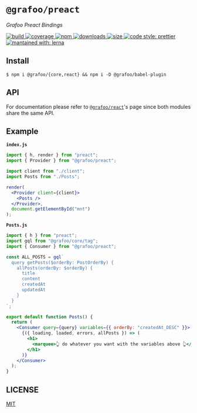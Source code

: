 # `@grafoo/preact`

<p><i>Grafoo Preact Bindings</i></p>

<p>
  <a href=https://circleci.com/gh/grafoojs/grafoo>
    <img
      src=https://img.shields.io/circleci/project/github/grafoojs/grafoo/master.svg?label=build
      alt=build
    />
  </a>
  <a href=https://codecov.io/github/grafoojs/grafoo>
    <img
      src=https://img.shields.io/codecov/c/github/grafoojs/grafoo/master.svg
      alt="coverage"
    />
  </a>
  <a href=https://github.com/grafoojs/grafoo>
    <img
      src=https://img.shields.io/npm/v/@grafoo/preact.svg
      alt=npm
    >
  </a>
  <a href=https://github.com/grafoojs/grafoo>
    <img
      src=https://img.shields.io/npm/dm/@grafoo/preact.svg
      alt=downloads
    >
  </a>
  <a href=https://github.com/grafoojs/grafoo>
    <img
      src=https://img.shields.io/bundlephobia/minzip/@grafoo/preact.svg?label=size
      alt=size
    >
  </a>
  <a href=https://prettier.io>
    <img
      src=https://img.shields.io/badge/code_style-prettier-ff69b4.svg
      alt="code style: prettier"
    />
  </a>
  <a href=https://lernajs.io>
    <img
      src=https://img.shields.io/badge/maintained%20with-lerna-cc00ff.svg
      alt="mantained with: lerna"
    />
  </a>
</p>

## Install

```
$ npm i @grafoo/{core,react} && npm i -D @grafoo/babel-plugin
```

## API

For documentation please refer to [`@grafoo/react`](https://github.com/grafoojs/grafoo/tree/master/packages/react)'s page since both modules share the same API.

## Example

**`index.js`**

```jsx
import { h, render } from "preact";
import { Provider } from "@grafoo/preact";

import client from "./client";
import Posts from "./Posts";

render(
  <Provider client={client}>
    <Posts />
  </Provider>,
  document.getElementById("mnt")
);
```

**`Posts.js`**

```jsx
import { h } from "preact";
import gql from "@grafoo/core/tag";
import { Consumer } from "@grafoo/preact";

const ALL_POSTS = gql`
  query getPosts($orderBy: PostOrderBy) {
    allPosts(orderBy: $orderBy) {
      title
      content
      createdAt
      updatedAt
    }
  }
`;

export default function Posts() {
  return (
    <Consumer query={query} variables={{ orderBy: "createdAt_DESC" }}>
      {({ loading, loaded, errors, allPosts }) => (
        <h1>
          <marquee>👆 do whatever you want with the variables above 👆</marquee>
        </h1>
      )}
    </Consumer>
  );
}
```

## LICENSE

[MIT](https://github.com/grafoojs/grafoo/blob/master/LICENSE)
